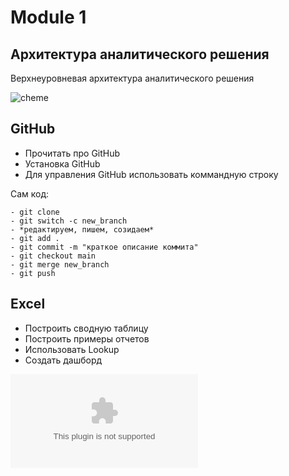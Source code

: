 # Module 1
## Архитектура аналитического решения 
Верхнеуровневая архитектура аналитического решения

![cheme](https://github.com/Magomedm221/DataLearn/blob/main/DE%20101/module01/%D0%A1%D1%85%D0%B5%D0%BC%D0%B0%20LAMODA.png?raw=true)

## GitHub
- Прочитать про GitHub
- Установка GitHub
- Для управления GitHub использовать коммандную строку

Сам код: 
```
- git clone
- git switch -c new_branch
- *редактируем, пишем, созидаем*
- git add .
- git commit -m "краткое описание коммита"
- git checkout main
- git merge new_branch
- git push
```

## Excel
- Построить сводную таблицу
- Построить примеры отчетов
- Использовать Lookup
- Создать дашборд

![Excel file](https://github.com/Magomedm221/DataLearn/blob/main/DE%20101/module01/Sample%20-%20Superstore%20-%20Dashboard.xlsx)
